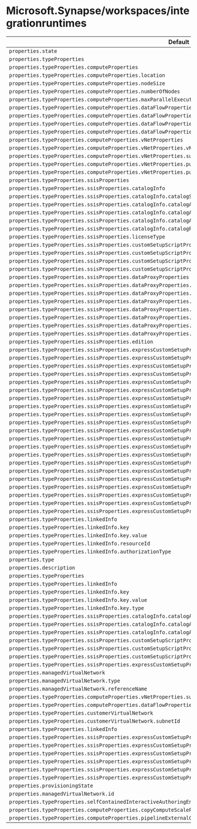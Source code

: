 # Microsoft.Synapse/workspaces/integrationruntimes

| Default Path | Alias |
|---|---|
| `properties.state` | `Microsoft.Synapse/workspaces/integrationRuntimes/Managed.state` |
| `properties.typeProperties` | `Microsoft.Synapse/workspaces/integrationRuntimes/Managed.typeProperties` |
| `properties.typeProperties.computeProperties` | `Microsoft.Synapse/workspaces/integrationRuntimes/Managed.typeProperties.computeProperties` |
| `properties.typeProperties.computeProperties.location` | `Microsoft.Synapse/workspaces/integrationRuntimes/Managed.typeProperties.computeProperties.location` |
| `properties.typeProperties.computeProperties.nodeSize` | `Microsoft.Synapse/workspaces/integrationRuntimes/Managed.typeProperties.computeProperties.nodeSize` |
| `properties.typeProperties.computeProperties.numberOfNodes` | `Microsoft.Synapse/workspaces/integrationRuntimes/Managed.typeProperties.computeProperties.numberOfNodes` |
| `properties.typeProperties.computeProperties.maxParallelExecutionsPerNode` | `Microsoft.Synapse/workspaces/integrationRuntimes/Managed.typeProperties.computeProperties.maxParallelExecutionsPerNode` |
| `properties.typeProperties.computeProperties.dataFlowProperties` | `Microsoft.Synapse/workspaces/integrationRuntimes/Managed.typeProperties.computeProperties.dataFlowProperties` |
| `properties.typeProperties.computeProperties.dataFlowProperties.computeType` | `Microsoft.Synapse/workspaces/integrationRuntimes/Managed.typeProperties.computeProperties.dataFlowProperties.computeType` |
| `properties.typeProperties.computeProperties.dataFlowProperties.coreCount` | `Microsoft.Synapse/workspaces/integrationRuntimes/Managed.typeProperties.computeProperties.dataFlowProperties.coreCount` |
| `properties.typeProperties.computeProperties.dataFlowProperties.timeToLive` | `Microsoft.Synapse/workspaces/integrationRuntimes/Managed.typeProperties.computeProperties.dataFlowProperties.timeToLive` |
| `properties.typeProperties.computeProperties.vNetProperties` | `Microsoft.Synapse/workspaces/integrationRuntimes/Managed.typeProperties.computeProperties.vNetProperties` |
| `properties.typeProperties.computeProperties.vNetProperties.vNetId` | `Microsoft.Synapse/workspaces/integrationRuntimes/Managed.typeProperties.computeProperties.vNetProperties.vNetId` |
| `properties.typeProperties.computeProperties.vNetProperties.subnet` | `Microsoft.Synapse/workspaces/integrationRuntimes/Managed.typeProperties.computeProperties.vNetProperties.subnet` |
| `properties.typeProperties.computeProperties.vNetProperties.publicIPs` | `Microsoft.Synapse/workspaces/integrationRuntimes/Managed.typeProperties.computeProperties.vNetProperties.publicIPs` |
| `properties.typeProperties.computeProperties.vNetProperties.publicIPs[*]` | `Microsoft.Synapse/workspaces/integrationRuntimes/Managed.typeProperties.computeProperties.vNetProperties.publicIPs[*]` |
| `properties.typeProperties.ssisProperties` | `Microsoft.Synapse/workspaces/integrationRuntimes/Managed.typeProperties.ssisProperties` |
| `properties.typeProperties.ssisProperties.catalogInfo` | `Microsoft.Synapse/workspaces/integrationRuntimes/Managed.typeProperties.ssisProperties.catalogInfo` |
| `properties.typeProperties.ssisProperties.catalogInfo.catalogServerEndpoint` | `Microsoft.Synapse/workspaces/integrationRuntimes/Managed.typeProperties.ssisProperties.catalogInfo.catalogServerEndpoint` |
| `properties.typeProperties.ssisProperties.catalogInfo.catalogAdminUserName` | `Microsoft.Synapse/workspaces/integrationRuntimes/Managed.typeProperties.ssisProperties.catalogInfo.catalogAdminUserName` |
| `properties.typeProperties.ssisProperties.catalogInfo.catalogAdminPassword` | `Microsoft.Synapse/workspaces/integrationRuntimes/Managed.typeProperties.ssisProperties.catalogInfo.catalogAdminPassword` |
| `properties.typeProperties.ssisProperties.catalogInfo.catalogAdminPassword.value` | `Microsoft.Synapse/workspaces/integrationRuntimes/Managed.typeProperties.ssisProperties.catalogInfo.catalogAdminPassword.value` |
| `properties.typeProperties.ssisProperties.catalogInfo.catalogPricingTier` | `Microsoft.Synapse/workspaces/integrationRuntimes/Managed.typeProperties.ssisProperties.catalogInfo.catalogPricingTier` |
| `properties.typeProperties.ssisProperties.licenseType` | `Microsoft.Synapse/workspaces/integrationRuntimes/Managed.typeProperties.ssisProperties.licenseType` |
| `properties.typeProperties.ssisProperties.customSetupScriptProperties` | `Microsoft.Synapse/workspaces/integrationRuntimes/Managed.typeProperties.ssisProperties.customSetupScriptProperties` |
| `properties.typeProperties.ssisProperties.customSetupScriptProperties.blobContainerUri` | `Microsoft.Synapse/workspaces/integrationRuntimes/Managed.typeProperties.ssisProperties.customSetupScriptProperties.blobContainerUri` |
| `properties.typeProperties.ssisProperties.customSetupScriptProperties.sasToken` | `Microsoft.Synapse/workspaces/integrationRuntimes/Managed.typeProperties.ssisProperties.customSetupScriptProperties.sasToken` |
| `properties.typeProperties.ssisProperties.customSetupScriptProperties.sasToken.value` | `Microsoft.Synapse/workspaces/integrationRuntimes/Managed.typeProperties.ssisProperties.customSetupScriptProperties.sasToken.value` |
| `properties.typeProperties.ssisProperties.dataProxyProperties` | `Microsoft.Synapse/workspaces/integrationRuntimes/Managed.typeProperties.ssisProperties.dataProxyProperties` |
| `properties.typeProperties.ssisProperties.dataProxyProperties.connectVia` | `Microsoft.Synapse/workspaces/integrationRuntimes/Managed.typeProperties.ssisProperties.dataProxyProperties.connectVia` |
| `properties.typeProperties.ssisProperties.dataProxyProperties.connectVia.type` | `Microsoft.Synapse/workspaces/integrationRuntimes/Managed.typeProperties.ssisProperties.dataProxyProperties.connectVia.type` |
| `properties.typeProperties.ssisProperties.dataProxyProperties.connectVia.referenceName` | `Microsoft.Synapse/workspaces/integrationRuntimes/Managed.typeProperties.ssisProperties.dataProxyProperties.connectVia.referenceName` |
| `properties.typeProperties.ssisProperties.dataProxyProperties.stagingLinkedService` | `Microsoft.Synapse/workspaces/integrationRuntimes/Managed.typeProperties.ssisProperties.dataProxyProperties.stagingLinkedService` |
| `properties.typeProperties.ssisProperties.dataProxyProperties.stagingLinkedService.type` | `Microsoft.Synapse/workspaces/integrationRuntimes/Managed.typeProperties.ssisProperties.dataProxyProperties.stagingLinkedService.type` |
| `properties.typeProperties.ssisProperties.dataProxyProperties.stagingLinkedService.referenceName` | `Microsoft.Synapse/workspaces/integrationRuntimes/Managed.typeProperties.ssisProperties.dataProxyProperties.stagingLinkedService.referenceName` |
| `properties.typeProperties.ssisProperties.dataProxyProperties.path` | `Microsoft.Synapse/workspaces/integrationRuntimes/Managed.typeProperties.ssisProperties.dataProxyProperties.path` |
| `properties.typeProperties.ssisProperties.edition` | `Microsoft.Synapse/workspaces/integrationRuntimes/Managed.typeProperties.ssisProperties.edition` |
| `properties.typeProperties.ssisProperties.expressCustomSetupProperties` | `Microsoft.Synapse/workspaces/integrationRuntimes/Managed.typeProperties.ssisProperties.expressCustomSetupProperties` |
| `properties.typeProperties.ssisProperties.expressCustomSetupProperties[*]` | `Microsoft.Synapse/workspaces/integrationRuntimes/Managed.typeProperties.ssisProperties.expressCustomSetupProperties[*]` |
| `properties.typeProperties.ssisProperties.expressCustomSetupProperties[*].typeProperties` | `Microsoft.Synapse/workspaces/integrationRuntimes/Managed.typeProperties.ssisProperties.expressCustomSetupProperties[*].CmdkeySetup.typeProperties` |
| `properties.typeProperties.ssisProperties.expressCustomSetupProperties[*].typeProperties.password` | `Microsoft.Synapse/workspaces/integrationRuntimes/Managed.typeProperties.ssisProperties.expressCustomSetupProperties[*].CmdkeySetup.typeProperties.password.SecureString` |
| `properties.typeProperties.ssisProperties.expressCustomSetupProperties[*].typeProperties.password.value` | `Microsoft.Synapse/workspaces/integrationRuntimes/Managed.typeProperties.ssisProperties.expressCustomSetupProperties[*].CmdkeySetup.typeProperties.password.SecureString.value` |
| `properties.typeProperties.ssisProperties.expressCustomSetupProperties[*].typeProperties.password.store` | `Microsoft.Synapse/workspaces/integrationRuntimes/Managed.typeProperties.ssisProperties.expressCustomSetupProperties[*].CmdkeySetup.typeProperties.password.AzureKeyVaultSecret.store` |
| `properties.typeProperties.ssisProperties.expressCustomSetupProperties[*].typeProperties.password.store.type` | `Microsoft.Synapse/workspaces/integrationRuntimes/Managed.typeProperties.ssisProperties.expressCustomSetupProperties[*].CmdkeySetup.typeProperties.password.AzureKeyVaultSecret.store.type` |
| `properties.typeProperties.ssisProperties.expressCustomSetupProperties[*].typeProperties.password.store.referenceName` | `Microsoft.Synapse/workspaces/integrationRuntimes/Managed.typeProperties.ssisProperties.expressCustomSetupProperties[*].CmdkeySetup.typeProperties.password.AzureKeyVaultSecret.store.referenceName` |
| `properties.typeProperties.ssisProperties.expressCustomSetupProperties[*].typeProperties.password.store.parameters` | `Microsoft.Synapse/workspaces/integrationRuntimes/Managed.typeProperties.ssisProperties.expressCustomSetupProperties[*].CmdkeySetup.typeProperties.password.AzureKeyVaultSecret.store.parameters` |
| `properties.typeProperties.ssisProperties.expressCustomSetupProperties[*].typeProperties.password.type` | `Microsoft.Synapse/workspaces/integrationRuntimes/Managed.typeProperties.ssisProperties.expressCustomSetupProperties[*].CmdkeySetup.typeProperties.password.type` |
| `properties.typeProperties.ssisProperties.expressCustomSetupProperties[*].typeProperties.variableName` | `Microsoft.Synapse/workspaces/integrationRuntimes/Managed.typeProperties.ssisProperties.expressCustomSetupProperties[*].EnvironmentVariableSetup.typeProperties.variableName` |
| `properties.typeProperties.ssisProperties.expressCustomSetupProperties[*].typeProperties.variableValue` | `Microsoft.Synapse/workspaces/integrationRuntimes/Managed.typeProperties.ssisProperties.expressCustomSetupProperties[*].EnvironmentVariableSetup.typeProperties.variableValue` |
| `properties.typeProperties.ssisProperties.expressCustomSetupProperties[*].typeProperties.componentName` | `Microsoft.Synapse/workspaces/integrationRuntimes/Managed.typeProperties.ssisProperties.expressCustomSetupProperties[*].ComponentSetup.typeProperties.componentName` |
| `properties.typeProperties.ssisProperties.expressCustomSetupProperties[*].typeProperties.licenseKey` | `Microsoft.Synapse/workspaces/integrationRuntimes/Managed.typeProperties.ssisProperties.expressCustomSetupProperties[*].ComponentSetup.typeProperties.licenseKey.SecureString` |
| `properties.typeProperties.ssisProperties.expressCustomSetupProperties[*].typeProperties.licenseKey.value` | `Microsoft.Synapse/workspaces/integrationRuntimes/Managed.typeProperties.ssisProperties.expressCustomSetupProperties[*].ComponentSetup.typeProperties.licenseKey.SecureString.value` |
| `properties.typeProperties.ssisProperties.expressCustomSetupProperties[*].typeProperties.licenseKey.store` | `Microsoft.Synapse/workspaces/integrationRuntimes/Managed.typeProperties.ssisProperties.expressCustomSetupProperties[*].ComponentSetup.typeProperties.licenseKey.AzureKeyVaultSecret.store` |
| `properties.typeProperties.ssisProperties.expressCustomSetupProperties[*].typeProperties.licenseKey.store.type` | `Microsoft.Synapse/workspaces/integrationRuntimes/Managed.typeProperties.ssisProperties.expressCustomSetupProperties[*].ComponentSetup.typeProperties.licenseKey.AzureKeyVaultSecret.store.type` |
| `properties.typeProperties.ssisProperties.expressCustomSetupProperties[*].typeProperties.licenseKey.store.referenceName` | `Microsoft.Synapse/workspaces/integrationRuntimes/Managed.typeProperties.ssisProperties.expressCustomSetupProperties[*].ComponentSetup.typeProperties.licenseKey.AzureKeyVaultSecret.store.referenceName` |
| `properties.typeProperties.ssisProperties.expressCustomSetupProperties[*].typeProperties.licenseKey.store.parameters` | `Microsoft.Synapse/workspaces/integrationRuntimes/Managed.typeProperties.ssisProperties.expressCustomSetupProperties[*].ComponentSetup.typeProperties.licenseKey.AzureKeyVaultSecret.store.parameters` |
| `properties.typeProperties.ssisProperties.expressCustomSetupProperties[*].typeProperties.licenseKey.type` | `Microsoft.Synapse/workspaces/integrationRuntimes/Managed.typeProperties.ssisProperties.expressCustomSetupProperties[*].ComponentSetup.typeProperties.licenseKey.type` |
| `properties.typeProperties.ssisProperties.expressCustomSetupProperties[*].type` | `Microsoft.Synapse/workspaces/integrationRuntimes/Managed.typeProperties.ssisProperties.expressCustomSetupProperties[*].type` |
| `properties.typeProperties.linkedInfo` | `Microsoft.Synapse/workspaces/integrationRuntimes/SelfHosted.typeProperties.linkedInfo.Key` |
| `properties.typeProperties.linkedInfo.key` | `Microsoft.Synapse/workspaces/integrationRuntimes/SelfHosted.typeProperties.linkedInfo.Key.key` |
| `properties.typeProperties.linkedInfo.key.value` | `Microsoft.Synapse/workspaces/integrationRuntimes/SelfHosted.typeProperties.linkedInfo.Key.key.value` |
| `properties.typeProperties.linkedInfo.resourceId` | `Microsoft.Synapse/workspaces/integrationRuntimes/SelfHosted.typeProperties.linkedInfo.RBAC.resourceId` |
| `properties.typeProperties.linkedInfo.authorizationType` | `Microsoft.Synapse/workspaces/integrationRuntimes/SelfHosted.typeProperties.linkedInfo.authorizationType` |
| `properties.type` | `Microsoft.Synapse/workspaces/integrationRuntimes/type` |
| `properties.description` | `Microsoft.Synapse/workspaces/integrationRuntimes/description` |
| `properties.typeProperties` | `Microsoft.Synapse/workspaces/integrationRuntimes/SelfHosted.typeProperties` |
| `properties.typeProperties.linkedInfo` | `Microsoft.Synapse/workspaces/integrationRuntimes/SelfHosted.typeProperties.linkedInfo.RBAC` |
| `properties.typeProperties.linkedInfo.key` | `Microsoft.Synapse/workspaces/integrationRuntimes/SelfHosted.typeProperties.linkedInfo.Key.key.SecureString` |
| `properties.typeProperties.linkedInfo.key.value` | `Microsoft.Synapse/workspaces/integrationRuntimes/SelfHosted.typeProperties.linkedInfo.Key.key.SecureString.value` |
| `properties.typeProperties.linkedInfo.key.type` | `Microsoft.Synapse/workspaces/integrationRuntimes/SelfHosted.typeProperties.linkedInfo.Key.key.type` |
| `properties.typeProperties.ssisProperties.catalogInfo.catalogAdminPassword` | `Microsoft.Synapse/workspaces/integrationRuntimes/Managed.typeProperties.ssisProperties.catalogInfo.catalogAdminPassword.SecureString` |
| `properties.typeProperties.ssisProperties.catalogInfo.catalogAdminPassword.value` | `Microsoft.Synapse/workspaces/integrationRuntimes/Managed.typeProperties.ssisProperties.catalogInfo.catalogAdminPassword.SecureString.value` |
| `properties.typeProperties.ssisProperties.catalogInfo.catalogAdminPassword.type` | `Microsoft.Synapse/workspaces/integrationRuntimes/Managed.typeProperties.ssisProperties.catalogInfo.catalogAdminPassword.type` |
| `properties.typeProperties.ssisProperties.customSetupScriptProperties.sasToken` | `Microsoft.Synapse/workspaces/integrationRuntimes/Managed.typeProperties.ssisProperties.customSetupScriptProperties.sasToken.SecureString` |
| `properties.typeProperties.ssisProperties.customSetupScriptProperties.sasToken.value` | `Microsoft.Synapse/workspaces/integrationRuntimes/Managed.typeProperties.ssisProperties.customSetupScriptProperties.sasToken.SecureString.value` |
| `properties.typeProperties.ssisProperties.customSetupScriptProperties.sasToken.type` | `Microsoft.Synapse/workspaces/integrationRuntimes/Managed.typeProperties.ssisProperties.customSetupScriptProperties.sasToken.type` |
| `properties.typeProperties.ssisProperties.expressCustomSetupProperties[*].typeProperties` | `Microsoft.Synapse/workspaces/integrationRuntimes/Managed.typeProperties.ssisProperties.expressCustomSetupProperties[*].ComponentSetup.typeProperties` |
| `properties.managedVirtualNetwork` | `Microsoft.Synapse/workspaces/integrationRuntimes/Managed.managedVirtualNetwork` |
| `properties.managedVirtualNetwork.type` | `Microsoft.Synapse/workspaces/integrationRuntimes/Managed.managedVirtualNetwork.type` |
| `properties.managedVirtualNetwork.referenceName` | `Microsoft.Synapse/workspaces/integrationRuntimes/Managed.managedVirtualNetwork.referenceName` |
| `properties.typeProperties.computeProperties.vNetProperties.subnetId` | `Microsoft.Synapse/workspaces/integrationRuntimes/Managed.typeProperties.computeProperties.vNetProperties.subnetId` |
| `properties.typeProperties.computeProperties.dataFlowProperties.cleanup` | `Microsoft.Synapse/workspaces/integrationRuntimes/Managed.typeProperties.computeProperties.dataFlowProperties.cleanup` |
| `properties.typeProperties.customerVirtualNetwork` | `Microsoft.Synapse/workspaces/integrationRuntimes/Managed.typeProperties.customerVirtualNetwork` |
| `properties.typeProperties.customerVirtualNetwork.subnetId` | `Microsoft.Synapse/workspaces/integrationRuntimes/Managed.typeProperties.customerVirtualNetwork.subnetId` |
| `properties.typeProperties.linkedInfo` | `Microsoft.Synapse/workspaces/integrationRuntimes/SelfHosted.typeProperties.linkedInfo` |
| `properties.typeProperties.ssisProperties.expressCustomSetupProperties[*]` | `Microsoft.Synapse/workspaces/integrationRuntimes/Managed.typeProperties.ssisProperties.expressCustomSetupProperties[*].ComponentSetup` |
| `properties.typeProperties.ssisProperties.expressCustomSetupProperties[*]` | `Microsoft.Synapse/workspaces/integrationRuntimes/Managed.typeProperties.ssisProperties.expressCustomSetupProperties[*].EnvironmentVariableSetup` |
| `properties.typeProperties.ssisProperties.expressCustomSetupProperties[*]` | `Microsoft.Synapse/workspaces/integrationRuntimes/Managed.typeProperties.ssisProperties.expressCustomSetupProperties[*].CmdkeySetup` |
| `properties.typeProperties.ssisProperties.expressCustomSetupProperties[*].typeProperties` | `Microsoft.Synapse/workspaces/integrationRuntimes/Managed.typeProperties.ssisProperties.expressCustomSetupProperties[*].EnvironmentVariableSetup.typeProperties` |
| `properties.typeProperties.ssisProperties.expressCustomSetupProperties[*].typeProperties.licenseKey` | `Microsoft.Synapse/workspaces/integrationRuntimes/Managed.typeProperties.ssisProperties.expressCustomSetupProperties[*].ComponentSetup.typeProperties.licenseKey` |
| `properties.typeProperties.ssisProperties.expressCustomSetupProperties[*].typeProperties.password` | `Microsoft.Synapse/workspaces/integrationRuntimes/Managed.typeProperties.ssisProperties.expressCustomSetupProperties[*].CmdkeySetup.typeProperties.password` |
| `properties.provisioningState` | `Microsoft.Synapse/workspaces/integrationRuntimes/Managed.provisioningState` |
| `properties.managedVirtualNetwork.id` | `Microsoft.Synapse/workspaces/integrationRuntimes/Managed.managedVirtualNetwork.id` |
| `properties.typeProperties.selfContainedInteractiveAuthoringEnabled` | `Microsoft.Synapse/workspaces/integrationRuntimes/SelfHosted.typeProperties.selfContainedInteractiveAuthoringEnabled` |
| `properties.typeProperties.computeProperties.copyComputeScaleProperties` | `Microsoft.Synapse/workspaces/integrationRuntimes/Managed.typeProperties.computeProperties.copyComputeScaleProperties` |
| `properties.typeProperties.computeProperties.pipelineExternalComputeScaleProperties` | `Microsoft.Synapse/workspaces/integrationRuntimes/Managed.typeProperties.computeProperties.pipelineExternalComputeScaleProperties` |

